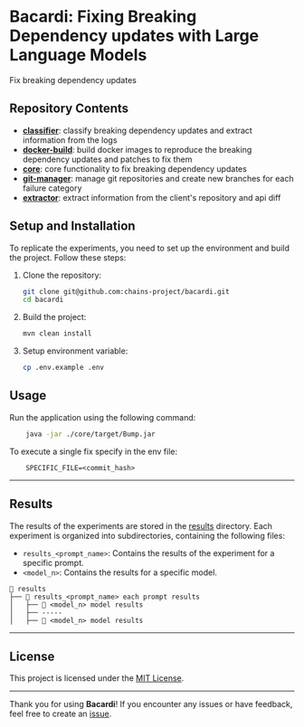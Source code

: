 # Bacardi: Fixing Breaking Dependency updates with Large Language Models
Fix breaking dependency updates

## Repository Contents

- **[classifier](breaking-classifier)**: classify breaking dependency updates and extract information from the logs
- **[docker-build](docker-build)**: build docker images to reproduce the breaking dependency updates and patches to fix them
- **[core](core)**: core functionality to fix breaking dependency updates
- **[git-manager](git-manager)**: manage git repositories and create new branches for each failure category
- **[extractor](extractor)**: extract information from the client's repository and api diff

## Setup and Installation

To replicate the experiments, you need to set up the environment and build the project. Follow these steps:

1. Clone the repository:
   ```bash
   git clone git@github.com:chains-project/bacardi.git
   cd bacardi
    ```
2. Build the project:
   ```bash
   mvn clean install
   ```
3. Setup environment variable:
   ```bash
   cp .env.example .env
   ```

## Usage

Run the application using the following command:
```bash
    java -jar ./core/target/Bump.jar
```

To execute a single fix specify in the env file:
```
    SPECIFIC_FILE=<commit_hash>
```
---
## Results
The results of the experiments are stored in the [results](results) directory. Each experiment is organized into subdirectories, containing the following files:
- `results_<prompt_name>`: Contains the results of the experiment for a specific prompt.
- `<model_n>`: Contains the results for a specific model.
```
📁 results
├── 📁 results_<prompt_name> each prompt results
│   ├── 📁 <model_n> model results
│   ├── -----
│   ├── 📁 <model_n> model results
```

---

## License

This project is licensed under the [MIT License](LICENSE).

---

Thank you for using **Bacardi**! If you encounter any issues or have feedback, feel free to create an [issue](https://github.com/chains-project/bacardi/issues).
